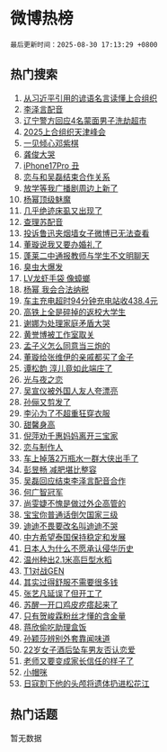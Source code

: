# 微博热榜

`最后更新时间：2025-08-30 17:13:29 +0800`

## 热门搜索

1. [从习近平引用的谚语名言读懂上合组织](https://m.weibo.cn/search?containerid=100103type%3D1%26t%3D10%26q%3D%23%E4%BB%8E%E4%B9%A0%E8%BF%91%E5%B9%B3%E5%BC%95%E7%94%A8%E7%9A%84%E8%B0%9A%E8%AF%AD%E5%90%8D%E8%A8%80%E8%AF%BB%E6%87%82%E4%B8%8A%E5%90%88%E7%BB%84%E7%BB%87%23&stream_entry_id=51&isnewpage=1&extparam=seat%3D1%26stream_entry_id%3D51%26c_type%3D51%26filter_type%3Drealtimehot%26cate%3D10103%26dgr%3D0%26q%3D%2523%25E4%25BB%258E%25E4%25B9%25A0%25E8%25BF%2591%25E5%25B9%25B3%25E5%25BC%2595%25E7%2594%25A8%25E7%259A%2584%25E8%25B0%259A%25E8%25AF%25AD%25E5%2590%258D%25E8%25A8%2580%25E8%25AF%25BB%25E6%2587%2582%25E4%25B8%258A%25E5%2590%2588%25E7%25BB%2584%25E7%25BB%2587%2523%26pos%3D0%26display_time%3D1756545208%26pre_seqid%3D175654520829607043413)
1. [李泽言配音](https://m.weibo.cn/search?containerid=100103type%3D1%26t%3D10%26q%3D%E6%9D%8E%E6%B3%BD%E8%A8%80%E9%85%8D%E9%9F%B3&stream_entry_id=31&isnewpage=1&extparam=seat%3D1%26realpos%3D1%26cate%3D5001%26flag%3D16%26lcate%3D5001%26pos%3D0%26stream_entry_id%3D31%26c_type%3D31%26dgr%3D0%26band_rank%3D1%26q%3D%25E6%259D%258E%25E6%25B3%25BD%25E8%25A8%2580%25E9%2585%258D%25E9%259F%25B3%26filter_type%3Drealtimehot%26display_time%3D1756545208%26pre_seqid%3D175654520829607043413)
1. [辽宁警方回应4名蒙面男子洗劫超市](https://m.weibo.cn/search?containerid=100103type%3D1%26t%3D10%26q%3D%23%E8%BE%BD%E5%AE%81%E8%AD%A6%E6%96%B9%E5%9B%9E%E5%BA%944%E5%90%8D%E8%92%99%E9%9D%A2%E7%94%B7%E5%AD%90%E6%B4%97%E5%8A%AB%E8%B6%85%E5%B8%82%23&stream_entry_id=31&isnewpage=1&extparam=seat%3D1%26realpos%3D2%26cate%3D5001%26flag%3D0%26lcate%3D5001%26pos%3D1%26stream_entry_id%3D31%26c_type%3D31%26dgr%3D0%26band_rank%3D2%26q%3D%2523%25E8%25BE%25BD%25E5%25AE%2581%25E8%25AD%25A6%25E6%2596%25B9%25E5%259B%259E%25E5%25BA%25944%25E5%2590%258D%25E8%2592%2599%25E9%259D%25A2%25E7%2594%25B7%25E5%25AD%2590%25E6%25B4%2597%25E5%258A%25AB%25E8%25B6%2585%25E5%25B8%2582%2523%26filter_type%3Drealtimehot%26display_time%3D1756545208%26pre_seqid%3D175654520829607043413)
1. [2025上合组织天津峰会](https://m.weibo.cn/search?containerid=100103type%3D1%26t%3D10%26q%3D%232025%E4%B8%8A%E5%90%88%E7%BB%84%E7%BB%87%E5%A4%A9%E6%B4%A5%E5%B3%B0%E4%BC%9A%23&stream_entry_id=31&isnewpage=1&extparam=seat%3D1%26realpos%3D3%26cate%3D5001%26flag%3D1%26lcate%3D5001%26pos%3D2%26stream_entry_id%3D31%26c_type%3D31%26dgr%3D0%26band_rank%3D3%26q%3D%25232025%25E4%25B8%258A%25E5%2590%2588%25E7%25BB%2584%25E7%25BB%2587%25E5%25A4%25A9%25E6%25B4%25A5%25E5%25B3%25B0%25E4%25BC%259A%2523%26filter_type%3Drealtimehot%26display_time%3D1756545208%26pre_seqid%3D175654520829607043413)
1. [一见倾心邓紫棋](https://m.weibo.cn/search?containerid=100103type%3D1%26t%3D10%26q%3D%23%E4%B8%80%E8%A7%81%E5%80%BE%E5%BF%83%E9%82%93%E7%B4%AB%E6%A3%8B%23&stream_entry_id=31&isnewpage=1&extparam=seat%3D1%26is_ad_pos%3D1%26topic_ad%3D1%26cate%3D5001%26lcate%3D5001%26pos%3D3%26stream_entry_id%3D31%26adid%3D299005%26c_type%3D31%26dgr%3D0%26band_rank%3D4%26q%3D%2523%25E4%25B8%2580%25E8%25A7%2581%25E5%2580%25BE%25E5%25BF%2583%25E9%2582%2593%25E7%25B4%25AB%25E6%25A3%258B%2523%26filter_type%3Drealtimehot%26display_time%3D1756545208%26pre_seqid%3D175654520829607043413)
1. [龚俊大哭](https://m.weibo.cn/search?containerid=100103type%3D1%26t%3D10%26q%3D%E9%BE%9A%E4%BF%8A%E5%A4%A7%E5%93%AD&stream_entry_id=31&isnewpage=1&extparam=seat%3D1%26realpos%3D4%26cate%3D5001%26flag%3D1%26lcate%3D5001%26pos%3D4%26stream_entry_id%3D31%26c_type%3D31%26dgr%3D0%26band_rank%3D4%26q%3D%25E9%25BE%259A%25E4%25BF%258A%25E5%25A4%25A7%25E5%2593%25AD%26filter_type%3Drealtimehot%26display_time%3D1756545208%26pre_seqid%3D175654520829607043413)
1. [iPhone17Pro 丑](https://m.weibo.cn/search?containerid=100103type%3D1%26t%3D10%26q%3DiPhone17Pro+%E4%B8%91&stream_entry_id=31&isnewpage=1&extparam=seat%3D1%26realpos%3D5%26cate%3D5001%26flag%3D2%26lcate%3D5001%26pos%3D5%26stream_entry_id%3D31%26c_type%3D31%26dgr%3D0%26band_rank%3D5%26q%3DiPhone17Pro%2520%25E4%25B8%2591%26filter_type%3Drealtimehot%26display_time%3D1756545208%26pre_seqid%3D175654520829607043413)
1. [恋与和吴磊结束合作关系](https://m.weibo.cn/search?containerid=100103type%3D1%26t%3D10%26q%3D%23%E6%81%8B%E4%B8%8E%E5%92%8C%E5%90%B4%E7%A3%8A%E7%BB%93%E6%9D%9F%E5%90%88%E4%BD%9C%E5%85%B3%E7%B3%BB%23&stream_entry_id=31&isnewpage=1&extparam=seat%3D1%26realpos%3D6%26cate%3D5001%26flag%3D1%26lcate%3D5001%26pos%3D6%26stream_entry_id%3D31%26c_type%3D31%26dgr%3D0%26band_rank%3D6%26q%3D%2523%25E6%2581%258B%25E4%25B8%258E%25E5%2592%258C%25E5%2590%25B4%25E7%25A3%258A%25E7%25BB%2593%25E6%259D%259F%25E5%2590%2588%25E4%25BD%259C%25E5%2585%25B3%25E7%25B3%25BB%2523%26filter_type%3Drealtimehot%26display_time%3D1756545208%26pre_seqid%3D175654520829607043413)
1. [放学等我广播剧周边上新了](https://m.weibo.cn/search?containerid=100103type%3D1%26t%3D10%26q%3D%23%E6%94%BE%E5%AD%A6%E7%AD%89%E6%88%91%E5%B9%BF%E6%92%AD%E5%89%A7%E5%91%A8%E8%BE%B9%E4%B8%8A%E6%96%B0%E4%BA%86%23&stream_entry_id=31&isnewpage=1&extparam=seat%3D1%26c_type%3D31%26cate%3D5001%26lcate%3D5001%26pos%3D7%26stream_entry_id%3D31%26adid%3D299264%26is_ad_pos%3D1%26dgr%3D0%26band_rank%3D7%26q%3D%2523%25E6%2594%25BE%25E5%25AD%25A6%25E7%25AD%2589%25E6%2588%2591%25E5%25B9%25BF%25E6%2592%25AD%25E5%2589%25A7%25E5%2591%25A8%25E8%25BE%25B9%25E4%25B8%258A%25E6%2596%25B0%25E4%25BA%2586%2523%26filter_type%3Drealtimehot%26display_time%3D1756545208%26pre_seqid%3D175654520829607043413)
1. [杨幂顶级魅魔](https://m.weibo.cn/search?containerid=100103type%3D1%26t%3D10%26q%3D%E6%9D%A8%E5%B9%82%E9%A1%B6%E7%BA%A7%E9%AD%85%E9%AD%94&stream_entry_id=31&isnewpage=1&extparam=seat%3D1%26realpos%3D7%26cate%3D5001%26flag%3D1%26lcate%3D5001%26pos%3D8%26stream_entry_id%3D31%26c_type%3D31%26dgr%3D0%26band_rank%3D7%26q%3D%25E6%259D%25A8%25E5%25B9%2582%25E9%25A1%25B6%25E7%25BA%25A7%25E9%25AD%2585%25E9%25AD%2594%26filter_type%3Drealtimehot%26display_time%3D1756545208%26pre_seqid%3D175654520829607043413)
1. [几乎绝迹床虱又出现了](https://m.weibo.cn/search?containerid=100103type%3D1%26t%3D10%26q%3D%23%E5%87%A0%E4%B9%8E%E7%BB%9D%E8%BF%B9%E5%BA%8A%E8%99%B1%E5%8F%88%E5%87%BA%E7%8E%B0%E4%BA%86%23&stream_entry_id=31&isnewpage=1&extparam=seat%3D1%26realpos%3D8%26cate%3D5001%26flag%3D0%26lcate%3D5001%26pos%3D9%26stream_entry_id%3D31%26c_type%3D31%26dgr%3D0%26band_rank%3D8%26q%3D%2523%25E5%2587%25A0%25E4%25B9%258E%25E7%25BB%259D%25E8%25BF%25B9%25E5%25BA%258A%25E8%2599%25B1%25E5%258F%2588%25E5%2587%25BA%25E7%258E%25B0%25E4%25BA%2586%2523%26filter_type%3Drealtimehot%26display_time%3D1756545208%26pre_seqid%3D175654520829607043413)
1. [查理苏配音](https://m.weibo.cn/search?containerid=100103type%3D1%26t%3D10%26q%3D%E6%9F%A5%E7%90%86%E8%8B%8F%E9%85%8D%E9%9F%B3&stream_entry_id=31&isnewpage=1&extparam=seat%3D1%26realpos%3D9%26cate%3D5001%26flag%3D1%26lcate%3D5001%26pos%3D10%26stream_entry_id%3D31%26c_type%3D31%26dgr%3D0%26band_rank%3D9%26q%3D%25E6%259F%25A5%25E7%2590%2586%25E8%258B%258F%25E9%2585%258D%25E9%259F%25B3%26filter_type%3Drealtimehot%26display_time%3D1756545208%26pre_seqid%3D175654520829607043413)
1. [投诉鲁迅夹烟墙女子微博已无法查看](https://m.weibo.cn/search?containerid=100103type%3D1%26t%3D10%26q%3D%23%E6%8A%95%E8%AF%89%E9%B2%81%E8%BF%85%E5%A4%B9%E7%83%9F%E5%A2%99%E5%A5%B3%E5%AD%90%E5%BE%AE%E5%8D%9A%E5%B7%B2%E6%97%A0%E6%B3%95%E6%9F%A5%E7%9C%8B%23&stream_entry_id=31&isnewpage=1&extparam=seat%3D1%26realpos%3D10%26cate%3D5001%26flag%3D1%26lcate%3D5001%26pos%3D11%26stream_entry_id%3D31%26c_type%3D31%26dgr%3D0%26band_rank%3D10%26q%3D%2523%25E6%258A%2595%25E8%25AF%2589%25E9%25B2%2581%25E8%25BF%2585%25E5%25A4%25B9%25E7%2583%259F%25E5%25A2%2599%25E5%25A5%25B3%25E5%25AD%2590%25E5%25BE%25AE%25E5%258D%259A%25E5%25B7%25B2%25E6%2597%25A0%25E6%25B3%2595%25E6%259F%25A5%25E7%259C%258B%2523%26filter_type%3Drealtimehot%26display_time%3D1756545208%26pre_seqid%3D175654520829607043413)
1. [董璇说我又要办婚礼了](https://m.weibo.cn/search?containerid=100103type%3D1%26t%3D10%26q%3D%23%E8%91%A3%E7%92%87%E8%AF%B4%E6%88%91%E5%8F%88%E8%A6%81%E5%8A%9E%E5%A9%9A%E7%A4%BC%E4%BA%86%23&stream_entry_id=31&isnewpage=1&extparam=seat%3D1%26realpos%3D11%26cate%3D5001%26flag%3D1%26lcate%3D5001%26pos%3D12%26stream_entry_id%3D31%26c_type%3D31%26dgr%3D0%26band_rank%3D11%26q%3D%2523%25E8%2591%25A3%25E7%2592%2587%25E8%25AF%25B4%25E6%2588%2591%25E5%258F%2588%25E8%25A6%2581%25E5%258A%259E%25E5%25A9%259A%25E7%25A4%25BC%25E4%25BA%2586%2523%26filter_type%3Drealtimehot%26display_time%3D1756545208%26pre_seqid%3D175654520829607043413)
1. [蓬莱二中通报教师与学生不文明聊天](https://m.weibo.cn/search?containerid=100103type%3D1%26t%3D10%26q%3D%23%E8%93%AC%E8%8E%B1%E4%BA%8C%E4%B8%AD%E9%80%9A%E6%8A%A5%E6%95%99%E5%B8%88%E4%B8%8E%E5%AD%A6%E7%94%9F%E4%B8%8D%E6%96%87%E6%98%8E%E8%81%8A%E5%A4%A9%23&stream_entry_id=31&isnewpage=1&extparam=seat%3D1%26realpos%3D12%26cate%3D5001%26flag%3D0%26lcate%3D5001%26pos%3D13%26stream_entry_id%3D31%26c_type%3D31%26dgr%3D0%26band_rank%3D12%26q%3D%2523%25E8%2593%25AC%25E8%258E%25B1%25E4%25BA%258C%25E4%25B8%25AD%25E9%2580%259A%25E6%258A%25A5%25E6%2595%2599%25E5%25B8%2588%25E4%25B8%258E%25E5%25AD%25A6%25E7%2594%259F%25E4%25B8%258D%25E6%2596%2587%25E6%2598%258E%25E8%2581%258A%25E5%25A4%25A9%2523%26filter_type%3Drealtimehot%26display_time%3D1756545208%26pre_seqid%3D175654520829607043413)
1. [臭虫大爆发](https://m.weibo.cn/search?containerid=100103type%3D1%26t%3D10%26q%3D%23%E8%87%AD%E8%99%AB%E5%A4%A7%E7%88%86%E5%8F%91%23&stream_entry_id=31&isnewpage=1&extparam=seat%3D1%26realpos%3D13%26cate%3D5001%26flag%3D0%26lcate%3D5001%26pos%3D14%26stream_entry_id%3D31%26c_type%3D31%26dgr%3D0%26band_rank%3D13%26q%3D%2523%25E8%2587%25AD%25E8%2599%25AB%25E5%25A4%25A7%25E7%2588%2586%25E5%258F%2591%2523%26filter_type%3Drealtimehot%26display_time%3D1756545208%26pre_seqid%3D175654520829607043413)
1. [LV龙虾手袋 像蟑螂](https://m.weibo.cn/search?containerid=100103type%3D1%26t%3D10%26q%3DLV%E9%BE%99%E8%99%BE%E6%89%8B%E8%A2%8B+%E5%83%8F%E8%9F%91%E8%9E%82&stream_entry_id=31&isnewpage=1&extparam=seat%3D1%26realpos%3D14%26cate%3D5001%26flag%3D0%26lcate%3D5001%26pos%3D15%26stream_entry_id%3D31%26c_type%3D31%26dgr%3D0%26band_rank%3D14%26q%3DLV%25E9%25BE%2599%25E8%2599%25BE%25E6%2589%258B%25E8%25A2%258B%2520%25E5%2583%258F%25E8%259F%2591%25E8%259E%2582%26filter_type%3Drealtimehot%26display_time%3D1756545208%26pre_seqid%3D175654520829607043413)
1. [杨幂 我会合法纳税](https://m.weibo.cn/search?containerid=100103type%3D1%26t%3D10%26q%3D%E6%9D%A8%E5%B9%82+%E6%88%91%E4%BC%9A%E5%90%88%E6%B3%95%E7%BA%B3%E7%A8%8E&stream_entry_id=31&isnewpage=1&extparam=seat%3D1%26realpos%3D15%26cate%3D5001%26flag%3D2%26lcate%3D5001%26pos%3D16%26stream_entry_id%3D31%26c_type%3D31%26dgr%3D0%26band_rank%3D15%26q%3D%25E6%259D%25A8%25E5%25B9%2582%2520%25E6%2588%2591%25E4%25BC%259A%25E5%2590%2588%25E6%25B3%2595%25E7%25BA%25B3%25E7%25A8%258E%26filter_type%3Drealtimehot%26display_time%3D1756545208%26pre_seqid%3D175654520829607043413)
1. [车主充电超时94分钟充电站收438.4元](https://m.weibo.cn/search?containerid=100103type%3D1%26t%3D10%26q%3D%23%E8%BD%A6%E4%B8%BB%E5%85%85%E7%94%B5%E8%B6%85%E6%97%B694%E5%88%86%E9%92%9F%E5%85%85%E7%94%B5%E7%AB%99%E6%94%B6438.4%E5%85%83%23&stream_entry_id=31&isnewpage=1&extparam=seat%3D1%26realpos%3D16%26cate%3D5001%26flag%3D0%26lcate%3D5001%26pos%3D17%26stream_entry_id%3D31%26c_type%3D31%26dgr%3D0%26band_rank%3D16%26q%3D%2523%25E8%25BD%25A6%25E4%25B8%25BB%25E5%2585%2585%25E7%2594%25B5%25E8%25B6%2585%25E6%2597%25B694%25E5%2588%2586%25E9%2592%259F%25E5%2585%2585%25E7%2594%25B5%25E7%25AB%2599%25E6%2594%25B6438.4%25E5%2585%2583%2523%26filter_type%3Drealtimehot%26display_time%3D1756545208%26pre_seqid%3D175654520829607043413)
1. [高铁上全是碎掉的返校大学生](https://m.weibo.cn/search?containerid=100103type%3D1%26t%3D10%26q%3D%E9%AB%98%E9%93%81%E4%B8%8A%E5%85%A8%E6%98%AF%E7%A2%8E%E6%8E%89%E7%9A%84%E8%BF%94%E6%A0%A1%E5%A4%A7%E5%AD%A6%E7%94%9F&stream_entry_id=31&isnewpage=1&extparam=seat%3D1%26realpos%3D17%26cate%3D5001%26flag%3D1%26lcate%3D5001%26pos%3D18%26stream_entry_id%3D31%26c_type%3D31%26dgr%3D0%26band_rank%3D17%26q%3D%25E9%25AB%2598%25E9%2593%2581%25E4%25B8%258A%25E5%2585%25A8%25E6%2598%25AF%25E7%25A2%258E%25E6%258E%2589%25E7%259A%2584%25E8%25BF%2594%25E6%25A0%25A1%25E5%25A4%25A7%25E5%25AD%25A6%25E7%2594%259F%26filter_type%3Drealtimehot%26display_time%3D1756545208%26pre_seqid%3D175654520829607043413)
1. [谢娜为处理家庭矛盾大哭](https://m.weibo.cn/search?containerid=100103type%3D1%26t%3D10%26q%3D%E8%B0%A2%E5%A8%9C%E4%B8%BA%E5%A4%84%E7%90%86%E5%AE%B6%E5%BA%AD%E7%9F%9B%E7%9B%BE%E5%A4%A7%E5%93%AD&stream_entry_id=31&isnewpage=1&extparam=seat%3D1%26realpos%3D18%26cate%3D5001%26flag%3D0%26lcate%3D5001%26pos%3D19%26stream_entry_id%3D31%26c_type%3D31%26dgr%3D0%26band_rank%3D18%26q%3D%25E8%25B0%25A2%25E5%25A8%259C%25E4%25B8%25BA%25E5%25A4%2584%25E7%2590%2586%25E5%25AE%25B6%25E5%25BA%25AD%25E7%259F%259B%25E7%259B%25BE%25E5%25A4%25A7%25E5%2593%25AD%26filter_type%3Drealtimehot%26display_time%3D1756545208%26pre_seqid%3D175654520829607043413)
1. [黄誉博被工作室取关](https://m.weibo.cn/search?containerid=100103type%3D1%26t%3D10%26q%3D%E9%BB%84%E8%AA%89%E5%8D%9A%E8%A2%AB%E5%B7%A5%E4%BD%9C%E5%AE%A4%E5%8F%96%E5%85%B3&stream_entry_id=31&isnewpage=1&extparam=seat%3D1%26realpos%3D19%26cate%3D5001%26flag%3D1%26lcate%3D5001%26pos%3D20%26stream_entry_id%3D31%26c_type%3D31%26dgr%3D0%26band_rank%3D19%26q%3D%25E9%25BB%2584%25E8%25AA%2589%25E5%258D%259A%25E8%25A2%25AB%25E5%25B7%25A5%25E4%25BD%259C%25E5%25AE%25A4%25E5%258F%2596%25E5%2585%25B3%26filter_type%3Drealtimehot%26display_time%3D1756545208%26pre_seqid%3D175654520829607043413)
1. [孟子义怎么同意当三炮的](https://m.weibo.cn/search?containerid=100103type%3D1%26t%3D10%26q%3D%E5%AD%9F%E5%AD%90%E4%B9%89%E6%80%8E%E4%B9%88%E5%90%8C%E6%84%8F%E5%BD%93%E4%B8%89%E7%82%AE%E7%9A%84&stream_entry_id=31&isnewpage=1&extparam=seat%3D1%26realpos%3D20%26cate%3D5001%26flag%3D1%26lcate%3D5001%26pos%3D21%26stream_entry_id%3D31%26c_type%3D31%26dgr%3D0%26band_rank%3D20%26q%3D%25E5%25AD%259F%25E5%25AD%2590%25E4%25B9%2589%25E6%2580%258E%25E4%25B9%2588%25E5%2590%258C%25E6%2584%258F%25E5%25BD%2593%25E4%25B8%2589%25E7%2582%25AE%25E7%259A%2584%26filter_type%3Drealtimehot%26display_time%3D1756545208%26pre_seqid%3D175654520829607043413)
1. [董璇给张维伊的亲戚都买了金子](https://m.weibo.cn/search?containerid=100103type%3D1%26t%3D10%26q%3D%E8%91%A3%E7%92%87%E7%BB%99%E5%BC%A0%E7%BB%B4%E4%BC%8A%E7%9A%84%E4%BA%B2%E6%88%9A%E9%83%BD%E4%B9%B0%E4%BA%86%E9%87%91%E5%AD%90&stream_entry_id=31&isnewpage=1&extparam=seat%3D1%26realpos%3D21%26cate%3D5001%26flag%3D0%26lcate%3D5001%26pos%3D22%26stream_entry_id%3D31%26c_type%3D31%26dgr%3D0%26band_rank%3D21%26q%3D%25E8%2591%25A3%25E7%2592%2587%25E7%25BB%2599%25E5%25BC%25A0%25E7%25BB%25B4%25E4%25BC%258A%25E7%259A%2584%25E4%25BA%25B2%25E6%2588%259A%25E9%2583%25BD%25E4%25B9%25B0%25E4%25BA%2586%25E9%2587%2591%25E5%25AD%2590%26filter_type%3Drealtimehot%26display_time%3D1756545208%26pre_seqid%3D175654520829607043413)
1. [谭松韵 淳儿竟如此端庄了](https://m.weibo.cn/search?containerid=100103type%3D1%26t%3D10%26q%3D%E8%B0%AD%E6%9D%BE%E9%9F%B5+%E6%B7%B3%E5%84%BF%E7%AB%9F%E5%A6%82%E6%AD%A4%E7%AB%AF%E5%BA%84%E4%BA%86&stream_entry_id=31&isnewpage=1&extparam=seat%3D1%26realpos%3D22%26cate%3D5001%26flag%3D1%26lcate%3D5001%26pos%3D23%26stream_entry_id%3D31%26c_type%3D31%26dgr%3D0%26band_rank%3D22%26q%3D%25E8%25B0%25AD%25E6%259D%25BE%25E9%259F%25B5%2520%25E6%25B7%25B3%25E5%2584%25BF%25E7%25AB%259F%25E5%25A6%2582%25E6%25AD%25A4%25E7%25AB%25AF%25E5%25BA%2584%25E4%25BA%2586%26filter_type%3Drealtimehot%26display_time%3D1756545208%26pre_seqid%3D175654520829607043413)
1. [光与夜之恋](https://m.weibo.cn/search?containerid=100103type%3D1%26t%3D10%26q%3D%E5%85%89%E4%B8%8E%E5%A4%9C%E4%B9%8B%E6%81%8B&stream_entry_id=31&isnewpage=1&extparam=seat%3D1%26realpos%3D23%26cate%3D5001%26flag%3D1%26lcate%3D5001%26pos%3D24%26stream_entry_id%3D31%26c_type%3D31%26dgr%3D0%26band_rank%3D23%26q%3D%25E5%2585%2589%25E4%25B8%258E%25E5%25A4%259C%25E4%25B9%258B%25E6%2581%258B%26filter_type%3Drealtimehot%26display_time%3D1756545208%26pre_seqid%3D175654520829607043413)
1. [吴宣仪被外国人友人夸漂亮](https://m.weibo.cn/search?containerid=100103type%3D1%26t%3D10%26q%3D%E5%90%B4%E5%AE%A3%E4%BB%AA%E8%A2%AB%E5%A4%96%E5%9B%BD%E4%BA%BA%E5%8F%8B%E4%BA%BA%E5%A4%B8%E6%BC%82%E4%BA%AE&stream_entry_id=31&isnewpage=1&extparam=seat%3D1%26realpos%3D24%26cate%3D5001%26flag%3D1%26lcate%3D5001%26pos%3D25%26stream_entry_id%3D31%26c_type%3D31%26dgr%3D0%26band_rank%3D24%26q%3D%25E5%2590%25B4%25E5%25AE%25A3%25E4%25BB%25AA%25E8%25A2%25AB%25E5%25A4%2596%25E5%259B%25BD%25E4%25BA%25BA%25E5%258F%258B%25E4%25BA%25BA%25E5%25A4%25B8%25E6%25BC%2582%25E4%25BA%25AE%26filter_type%3Drealtimehot%26display_time%3D1756545208%26pre_seqid%3D175654520829607043413)
1. [孙俪又剪发了](https://m.weibo.cn/search?containerid=100103type%3D1%26t%3D10%26q%3D%23%E5%AD%99%E4%BF%AA%E5%8F%88%E5%89%AA%E5%8F%91%E4%BA%86%23&stream_entry_id=31&isnewpage=1&extparam=seat%3D1%26realpos%3D25%26cate%3D5001%26flag%3D1%26lcate%3D5001%26pos%3D26%26stream_entry_id%3D31%26c_type%3D31%26dgr%3D0%26band_rank%3D25%26q%3D%2523%25E5%25AD%2599%25E4%25BF%25AA%25E5%258F%2588%25E5%2589%25AA%25E5%258F%2591%25E4%25BA%2586%2523%26filter_type%3Drealtimehot%26display_time%3D1756545208%26pre_seqid%3D175654520829607043413)
1. [李沁为了不超重狂穿衣服](https://m.weibo.cn/search?containerid=100103type%3D1%26t%3D10%26q%3D%23%E6%9D%8E%E6%B2%81%E4%B8%BA%E4%BA%86%E4%B8%8D%E8%B6%85%E9%87%8D%E7%8B%82%E7%A9%BF%E8%A1%A3%E6%9C%8D%23&stream_entry_id=31&isnewpage=1&extparam=seat%3D1%26realpos%3D26%26cate%3D5001%26flag%3D1%26lcate%3D5001%26pos%3D27%26stream_entry_id%3D31%26c_type%3D31%26dgr%3D0%26band_rank%3D26%26q%3D%2523%25E6%259D%258E%25E6%25B2%2581%25E4%25B8%25BA%25E4%25BA%2586%25E4%25B8%258D%25E8%25B6%2585%25E9%2587%258D%25E7%258B%2582%25E7%25A9%25BF%25E8%25A1%25A3%25E6%259C%258D%2523%26filter_type%3Drealtimehot%26display_time%3D1756545208%26pre_seqid%3D175654520829607043413)
1. [甜馨身高](https://m.weibo.cn/search?containerid=100103type%3D1%26t%3D10%26q%3D%23%E7%94%9C%E9%A6%A8%E8%BA%AB%E9%AB%98%23&stream_entry_id=31&isnewpage=1&extparam=seat%3D1%26realpos%3D27%26cate%3D5001%26flag%3D0%26lcate%3D5001%26pos%3D28%26stream_entry_id%3D31%26c_type%3D31%26dgr%3D0%26band_rank%3D27%26q%3D%2523%25E7%2594%259C%25E9%25A6%25A8%25E8%25BA%25AB%25E9%25AB%2598%2523%26filter_type%3Drealtimehot%26display_time%3D1756545208%26pre_seqid%3D175654520829607043413)
1. [倪萍劝千惠妈妈离开三宝家](https://m.weibo.cn/search?containerid=100103type%3D1%26t%3D10%26q%3D%23%E5%80%AA%E8%90%8D%E5%8A%9D%E5%8D%83%E6%83%A0%E5%A6%88%E5%A6%88%E7%A6%BB%E5%BC%80%E4%B8%89%E5%AE%9D%E5%AE%B6%23&stream_entry_id=31&isnewpage=1&extparam=seat%3D1%26realpos%3D28%26cate%3D5001%26flag%3D0%26lcate%3D5001%26pos%3D29%26stream_entry_id%3D31%26c_type%3D31%26dgr%3D0%26band_rank%3D28%26q%3D%2523%25E5%2580%25AA%25E8%2590%258D%25E5%258A%259D%25E5%258D%2583%25E6%2583%25A0%25E5%25A6%2588%25E5%25A6%2588%25E7%25A6%25BB%25E5%25BC%2580%25E4%25B8%2589%25E5%25AE%259D%25E5%25AE%25B6%2523%26filter_type%3Drealtimehot%26display_time%3D1756545208%26pre_seqid%3D175654520829607043413)
1. [恋与制作人](https://m.weibo.cn/search?containerid=100103type%3D1%26t%3D10%26q%3D%E6%81%8B%E4%B8%8E%E5%88%B6%E4%BD%9C%E4%BA%BA&stream_entry_id=31&isnewpage=1&extparam=seat%3D1%26realpos%3D29%26cate%3D5001%26flag%3D0%26lcate%3D5001%26pos%3D30%26stream_entry_id%3D31%26c_type%3D31%26dgr%3D0%26band_rank%3D29%26q%3D%25E6%2581%258B%25E4%25B8%258E%25E5%2588%25B6%25E4%25BD%259C%25E4%25BA%25BA%26filter_type%3Drealtimehot%26display_time%3D1756545208%26pre_seqid%3D175654520829607043413)
1. [车上掉落2万瓶水一群大侠出手了](https://m.weibo.cn/search?containerid=100103type%3D1%26t%3D10%26q%3D%23%E8%BD%A6%E4%B8%8A%E6%8E%89%E8%90%BD2%E4%B8%87%E7%93%B6%E6%B0%B4%E4%B8%80%E7%BE%A4%E5%A4%A7%E4%BE%A0%E5%87%BA%E6%89%8B%E4%BA%86%23&stream_entry_id=31&isnewpage=1&extparam=seat%3D1%26realpos%3D30%26cate%3D5001%26flag%3D32768%26lcate%3D5001%26pos%3D31%26stream_entry_id%3D31%26c_type%3D31%26dgr%3D0%26band_rank%3D30%26q%3D%2523%25E8%25BD%25A6%25E4%25B8%258A%25E6%258E%2589%25E8%2590%25BD2%25E4%25B8%2587%25E7%2593%25B6%25E6%25B0%25B4%25E4%25B8%2580%25E7%25BE%25A4%25E5%25A4%25A7%25E4%25BE%25A0%25E5%2587%25BA%25E6%2589%258B%25E4%25BA%2586%2523%26filter_type%3Drealtimehot%26display_time%3D1756545208%26pre_seqid%3D175654520829607043413)
1. [彭昱畅 减肥堪比整容](https://m.weibo.cn/search?containerid=100103type%3D1%26t%3D10%26q%3D%E5%BD%AD%E6%98%B1%E7%95%85+%E5%87%8F%E8%82%A5%E5%A0%AA%E6%AF%94%E6%95%B4%E5%AE%B9&stream_entry_id=31&isnewpage=1&extparam=seat%3D1%26realpos%3D31%26cate%3D5001%26flag%3D0%26lcate%3D5001%26pos%3D32%26stream_entry_id%3D31%26c_type%3D31%26dgr%3D0%26band_rank%3D31%26q%3D%25E5%25BD%25AD%25E6%2598%25B1%25E7%2595%2585%2520%25E5%2587%258F%25E8%2582%25A5%25E5%25A0%25AA%25E6%25AF%2594%25E6%2595%25B4%25E5%25AE%25B9%26filter_type%3Drealtimehot%26display_time%3D1756545208%26pre_seqid%3D175654520829607043413)
1. [吴磊回应结束李泽言配音合作](https://m.weibo.cn/search?containerid=100103type%3D1%26t%3D10%26q%3D%E5%90%B4%E7%A3%8A%E5%9B%9E%E5%BA%94%E7%BB%93%E6%9D%9F%E6%9D%8E%E6%B3%BD%E8%A8%80%E9%85%8D%E9%9F%B3%E5%90%88%E4%BD%9C&stream_entry_id=31&isnewpage=1&extparam=seat%3D1%26realpos%3D32%26cate%3D5001%26flag%3D1%26lcate%3D5001%26pos%3D33%26stream_entry_id%3D31%26c_type%3D31%26dgr%3D0%26band_rank%3D32%26q%3D%25E5%2590%25B4%25E7%25A3%258A%25E5%259B%259E%25E5%25BA%2594%25E7%25BB%2593%25E6%259D%259F%25E6%259D%258E%25E6%25B3%25BD%25E8%25A8%2580%25E9%2585%258D%25E9%259F%25B3%25E5%2590%2588%25E4%25BD%259C%26filter_type%3Drealtimehot%26display_time%3D1756545208%26pre_seqid%3D175654520829607043413)
1. [何广智冠军](https://m.weibo.cn/search?containerid=100103type%3D1%26t%3D10%26q%3D%E4%BD%95%E5%B9%BF%E6%99%BA%E5%86%A0%E5%86%9B&stream_entry_id=31&isnewpage=1&extparam=seat%3D1%26realpos%3D33%26cate%3D5001%26flag%3D0%26lcate%3D5001%26pos%3D34%26stream_entry_id%3D31%26c_type%3D31%26dgr%3D0%26band_rank%3D33%26q%3D%25E4%25BD%2595%25E5%25B9%25BF%25E6%2599%25BA%25E5%2586%25A0%25E5%2586%259B%26filter_type%3Drealtimehot%26display_time%3D1756545208%26pre_seqid%3D175654520829607043413)
1. [尚雯婕不愧是做过外企高管的](https://m.weibo.cn/search?containerid=100103type%3D1%26t%3D10%26q%3D%E5%B0%9A%E9%9B%AF%E5%A9%95%E4%B8%8D%E6%84%A7%E6%98%AF%E5%81%9A%E8%BF%87%E5%A4%96%E4%BC%81%E9%AB%98%E7%AE%A1%E7%9A%84&stream_entry_id=31&isnewpage=1&extparam=seat%3D1%26realpos%3D34%26cate%3D5001%26flag%3D1%26lcate%3D5001%26pos%3D35%26stream_entry_id%3D31%26c_type%3D31%26dgr%3D0%26band_rank%3D34%26q%3D%25E5%25B0%259A%25E9%259B%25AF%25E5%25A9%2595%25E4%25B8%258D%25E6%2584%25A7%25E6%2598%25AF%25E5%2581%259A%25E8%25BF%2587%25E5%25A4%2596%25E4%25BC%2581%25E9%25AB%2598%25E7%25AE%25A1%25E7%259A%2584%26filter_type%3Drealtimehot%26display_time%3D1756545208%26pre_seqid%3D175654520829607043413)
1. [宝宝你普通话倒欠国家三级](https://m.weibo.cn/search?containerid=100103type%3D1%26t%3D10%26q%3D%E5%AE%9D%E5%AE%9D%E4%BD%A0%E6%99%AE%E9%80%9A%E8%AF%9D%E5%80%92%E6%AC%A0%E5%9B%BD%E5%AE%B6%E4%B8%89%E7%BA%A7&stream_entry_id=31&isnewpage=1&extparam=seat%3D1%26realpos%3D35%26cate%3D5001%26flag%3D0%26lcate%3D5001%26pos%3D36%26stream_entry_id%3D31%26c_type%3D31%26dgr%3D0%26band_rank%3D35%26q%3D%25E5%25AE%259D%25E5%25AE%259D%25E4%25BD%25A0%25E6%2599%25AE%25E9%2580%259A%25E8%25AF%259D%25E5%2580%2592%25E6%25AC%25A0%25E5%259B%25BD%25E5%25AE%25B6%25E4%25B8%2589%25E7%25BA%25A7%26filter_type%3Drealtimehot%26display_time%3D1756545208%26pre_seqid%3D175654520829607043413)
1. [迪迪不畏要改名叫迪迪不哭](https://m.weibo.cn/search?containerid=100103type%3D1%26t%3D10%26q%3D%E8%BF%AA%E8%BF%AA%E4%B8%8D%E7%95%8F%E8%A6%81%E6%94%B9%E5%90%8D%E5%8F%AB%E8%BF%AA%E8%BF%AA%E4%B8%8D%E5%93%AD&stream_entry_id=31&isnewpage=1&extparam=seat%3D1%26realpos%3D36%26cate%3D5001%26flag%3D1%26lcate%3D5001%26pos%3D37%26stream_entry_id%3D31%26c_type%3D31%26dgr%3D0%26band_rank%3D36%26q%3D%25E8%25BF%25AA%25E8%25BF%25AA%25E4%25B8%258D%25E7%2595%258F%25E8%25A6%2581%25E6%2594%25B9%25E5%2590%258D%25E5%258F%25AB%25E8%25BF%25AA%25E8%25BF%25AA%25E4%25B8%258D%25E5%2593%25AD%26filter_type%3Drealtimehot%26display_time%3D1756545208%26pre_seqid%3D175654520829607043413)
1. [中方希望泰国保持稳定和发展](https://m.weibo.cn/search?containerid=100103type%3D1%26t%3D10%26q%3D%23%E4%B8%AD%E6%96%B9%E5%B8%8C%E6%9C%9B%E6%B3%B0%E5%9B%BD%E4%BF%9D%E6%8C%81%E7%A8%B3%E5%AE%9A%E5%92%8C%E5%8F%91%E5%B1%95%23&stream_entry_id=31&isnewpage=1&extparam=seat%3D1%26realpos%3D37%26cate%3D5001%26flag%3D1%26lcate%3D5001%26pos%3D38%26stream_entry_id%3D31%26c_type%3D31%26dgr%3D0%26band_rank%3D37%26q%3D%2523%25E4%25B8%25AD%25E6%2596%25B9%25E5%25B8%258C%25E6%259C%259B%25E6%25B3%25B0%25E5%259B%25BD%25E4%25BF%259D%25E6%258C%2581%25E7%25A8%25B3%25E5%25AE%259A%25E5%2592%258C%25E5%258F%2591%25E5%25B1%2595%2523%26filter_type%3Drealtimehot%26display_time%3D1756545208%26pre_seqid%3D175654520829607043413)
1. [日本人为什么不愿承认侵华历史](https://m.weibo.cn/search?containerid=100103type%3D1%26t%3D10%26q%3D%23%E6%97%A5%E6%9C%AC%E4%BA%BA%E4%B8%BA%E4%BB%80%E4%B9%88%E4%B8%8D%E6%84%BF%E6%89%BF%E8%AE%A4%E4%BE%B5%E5%8D%8E%E5%8E%86%E5%8F%B2%23&stream_entry_id=31&isnewpage=1&extparam=seat%3D1%26realpos%3D38%26cate%3D5001%26flag%3D1%26lcate%3D5001%26pos%3D39%26stream_entry_id%3D31%26c_type%3D31%26dgr%3D0%26band_rank%3D38%26q%3D%2523%25E6%2597%25A5%25E6%259C%25AC%25E4%25BA%25BA%25E4%25B8%25BA%25E4%25BB%2580%25E4%25B9%2588%25E4%25B8%258D%25E6%2584%25BF%25E6%2589%25BF%25E8%25AE%25A4%25E4%25BE%25B5%25E5%258D%258E%25E5%258E%2586%25E5%258F%25B2%2523%26filter_type%3Drealtimehot%26display_time%3D1756545208%26pre_seqid%3D175654520829607043413)
1. [温州种出2.1米高巨型水稻](https://m.weibo.cn/search?containerid=100103type%3D1%26t%3D10%26q%3D%23%E6%B8%A9%E5%B7%9E%E7%A7%8D%E5%87%BA2.1%E7%B1%B3%E9%AB%98%E5%B7%A8%E5%9E%8B%E6%B0%B4%E7%A8%BB%23&stream_entry_id=31&isnewpage=1&extparam=seat%3D1%26realpos%3D39%26cate%3D5001%26flag%3D1%26lcate%3D5001%26pos%3D40%26stream_entry_id%3D31%26c_type%3D31%26dgr%3D0%26band_rank%3D39%26q%3D%2523%25E6%25B8%25A9%25E5%25B7%259E%25E7%25A7%258D%25E5%2587%25BA2.1%25E7%25B1%25B3%25E9%25AB%2598%25E5%25B7%25A8%25E5%259E%258B%25E6%25B0%25B4%25E7%25A8%25BB%2523%26filter_type%3Drealtimehot%26display_time%3D1756545208%26pre_seqid%3D175654520829607043413)
1. [T1对战GEN](https://m.weibo.cn/search?containerid=100103type%3D1%26t%3D10%26q%3D%23T1%E5%AF%B9%E6%88%98GEN%23&stream_entry_id=31&isnewpage=1&extparam=seat%3D1%26realpos%3D40%26cate%3D5001%26flag%3D0%26lcate%3D5001%26pos%3D41%26stream_entry_id%3D31%26c_type%3D31%26dgr%3D0%26band_rank%3D40%26q%3D%2523T1%25E5%25AF%25B9%25E6%2588%2598GEN%2523%26filter_type%3Drealtimehot%26display_time%3D1756545208%26pre_seqid%3D175654520829607043413)
1. [其实过得舒服不需要很多钱](https://m.weibo.cn/search?containerid=100103type%3D1%26t%3D10%26q%3D%E5%85%B6%E5%AE%9E%E8%BF%87%E5%BE%97%E8%88%92%E6%9C%8D%E4%B8%8D%E9%9C%80%E8%A6%81%E5%BE%88%E5%A4%9A%E9%92%B1&stream_entry_id=31&isnewpage=1&extparam=seat%3D1%26realpos%3D41%26cate%3D5001%26flag%3D0%26lcate%3D5001%26pos%3D42%26stream_entry_id%3D31%26c_type%3D31%26dgr%3D0%26band_rank%3D41%26q%3D%25E5%2585%25B6%25E5%25AE%259E%25E8%25BF%2587%25E5%25BE%2597%25E8%2588%2592%25E6%259C%258D%25E4%25B8%258D%25E9%259C%2580%25E8%25A6%2581%25E5%25BE%2588%25E5%25A4%259A%25E9%2592%25B1%26filter_type%3Drealtimehot%26display_time%3D1756545208%26pre_seqid%3D175654520829607043413)
1. [张艺凡延误了但开工了](https://m.weibo.cn/search?containerid=100103type%3D1%26t%3D10%26q%3D%E5%BC%A0%E8%89%BA%E5%87%A1%E5%BB%B6%E8%AF%AF%E4%BA%86%E4%BD%86%E5%BC%80%E5%B7%A5%E4%BA%86&stream_entry_id=31&isnewpage=1&extparam=seat%3D1%26realpos%3D42%26cate%3D5001%26flag%3D1%26lcate%3D5001%26pos%3D43%26stream_entry_id%3D31%26c_type%3D31%26dgr%3D0%26band_rank%3D42%26q%3D%25E5%25BC%25A0%25E8%2589%25BA%25E5%2587%25A1%25E5%25BB%25B6%25E8%25AF%25AF%25E4%25BA%2586%25E4%25BD%2586%25E5%25BC%2580%25E5%25B7%25A5%25E4%25BA%2586%26filter_type%3Drealtimehot%26display_time%3D1756545208%26pre_seqid%3D175654520829607043413)
1. [苏醒一开口鸡皮疙瘩起来了](https://m.weibo.cn/search?containerid=100103type%3D1%26t%3D10%26q%3D%E8%8B%8F%E9%86%92%E4%B8%80%E5%BC%80%E5%8F%A3%E9%B8%A1%E7%9A%AE%E7%96%99%E7%98%A9%E8%B5%B7%E6%9D%A5%E4%BA%86&stream_entry_id=31&isnewpage=1&extparam=seat%3D1%26realpos%3D43%26cate%3D5001%26flag%3D1%26lcate%3D5001%26pos%3D44%26stream_entry_id%3D31%26c_type%3D31%26dgr%3D0%26band_rank%3D43%26q%3D%25E8%258B%258F%25E9%2586%2592%25E4%25B8%2580%25E5%25BC%2580%25E5%258F%25A3%25E9%25B8%25A1%25E7%259A%25AE%25E7%2596%2599%25E7%2598%25A9%25E8%25B5%25B7%25E6%259D%25A5%25E4%25BA%2586%26filter_type%3Drealtimehot%26display_time%3D1756545208%26pre_seqid%3D175654520829607043413)
1. [只有贺峻霖粉丝才懂的含金量](https://m.weibo.cn/search?containerid=100103type%3D1%26t%3D10%26q%3D%E5%8F%AA%E6%9C%89%E8%B4%BA%E5%B3%BB%E9%9C%96%E7%B2%89%E4%B8%9D%E6%89%8D%E6%87%82%E7%9A%84%E5%90%AB%E9%87%91%E9%87%8F&stream_entry_id=31&isnewpage=1&extparam=seat%3D1%26realpos%3D44%26cate%3D5001%26flag%3D1%26lcate%3D5001%26pos%3D45%26stream_entry_id%3D31%26c_type%3D31%26dgr%3D0%26band_rank%3D44%26q%3D%25E5%258F%25AA%25E6%259C%2589%25E8%25B4%25BA%25E5%25B3%25BB%25E9%259C%2596%25E7%25B2%2589%25E4%25B8%259D%25E6%2589%258D%25E6%2587%2582%25E7%259A%2584%25E5%2590%25AB%25E9%2587%2591%25E9%2587%258F%26filter_type%3Drealtimehot%26display_time%3D1756545208%26pre_seqid%3D175654520829607043413)
1. [蒋欣偷吃助理盒饭](https://m.weibo.cn/search?containerid=100103type%3D1%26t%3D10%26q%3D%E8%92%8B%E6%AC%A3%E5%81%B7%E5%90%83%E5%8A%A9%E7%90%86%E7%9B%92%E9%A5%AD&stream_entry_id=31&isnewpage=1&extparam=seat%3D1%26realpos%3D45%26cate%3D5001%26flag%3D0%26lcate%3D5001%26pos%3D46%26stream_entry_id%3D31%26c_type%3D31%26dgr%3D0%26band_rank%3D45%26q%3D%25E8%2592%258B%25E6%25AC%25A3%25E5%2581%25B7%25E5%2590%2583%25E5%258A%25A9%25E7%2590%2586%25E7%259B%2592%25E9%25A5%25AD%26filter_type%3Drealtimehot%26display_time%3D1756545208%26pre_seqid%3D175654520829607043413)
1. [孙颖莎辨别外套靠闻味道](https://m.weibo.cn/search?containerid=100103type%3D1%26t%3D10%26q%3D%E5%AD%99%E9%A2%96%E8%8E%8E%E8%BE%A8%E5%88%AB%E5%A4%96%E5%A5%97%E9%9D%A0%E9%97%BB%E5%91%B3%E9%81%93&stream_entry_id=31&isnewpage=1&extparam=seat%3D1%26realpos%3D46%26cate%3D5001%26flag%3D1%26lcate%3D5001%26pos%3D47%26stream_entry_id%3D31%26c_type%3D31%26dgr%3D0%26band_rank%3D46%26q%3D%25E5%25AD%2599%25E9%25A2%2596%25E8%258E%258E%25E8%25BE%25A8%25E5%2588%25AB%25E5%25A4%2596%25E5%25A5%2597%25E9%259D%25A0%25E9%2597%25BB%25E5%2591%25B3%25E9%2581%2593%26filter_type%3Drealtimehot%26display_time%3D1756545208%26pre_seqid%3D175654520829607043413)
1. [22岁女子酒后坠车男友否认恋爱](https://m.weibo.cn/search?containerid=100103type%3D1%26t%3D10%26q%3D%2322%E5%B2%81%E5%A5%B3%E5%AD%90%E9%85%92%E5%90%8E%E5%9D%A0%E8%BD%A6%E7%94%B7%E5%8F%8B%E5%90%A6%E8%AE%A4%E6%81%8B%E7%88%B1%23&stream_entry_id=31&isnewpage=1&extparam=seat%3D1%26realpos%3D47%26cate%3D5001%26flag%3D0%26lcate%3D5001%26pos%3D48%26stream_entry_id%3D31%26c_type%3D31%26dgr%3D0%26band_rank%3D47%26q%3D%252322%25E5%25B2%2581%25E5%25A5%25B3%25E5%25AD%2590%25E9%2585%2592%25E5%2590%258E%25E5%259D%25A0%25E8%25BD%25A6%25E7%2594%25B7%25E5%258F%258B%25E5%2590%25A6%25E8%25AE%25A4%25E6%2581%258B%25E7%2588%25B1%2523%26filter_type%3Drealtimehot%26display_time%3D1756545208%26pre_seqid%3D175654520829607043413)
1. [老师又要变成家长信任的样子了](https://m.weibo.cn/search?containerid=100103type%3D1%26t%3D10%26q%3D%E8%80%81%E5%B8%88%E5%8F%88%E8%A6%81%E5%8F%98%E6%88%90%E5%AE%B6%E9%95%BF%E4%BF%A1%E4%BB%BB%E7%9A%84%E6%A0%B7%E5%AD%90%E4%BA%86&stream_entry_id=31&isnewpage=1&extparam=seat%3D1%26realpos%3D48%26cate%3D5001%26flag%3D1%26lcate%3D5001%26pos%3D49%26stream_entry_id%3D31%26c_type%3D31%26dgr%3D0%26band_rank%3D48%26q%3D%25E8%2580%2581%25E5%25B8%2588%25E5%258F%2588%25E8%25A6%2581%25E5%258F%2598%25E6%2588%2590%25E5%25AE%25B6%25E9%2595%25BF%25E4%25BF%25A1%25E4%25BB%25BB%25E7%259A%2584%25E6%25A0%25B7%25E5%25AD%2590%25E4%25BA%2586%26filter_type%3Drealtimehot%26display_time%3D1756545208%26pre_seqid%3D175654520829607043413)
1. [小帽咪](https://m.weibo.cn/search?containerid=100103type%3D1%26t%3D10%26q%3D%E5%B0%8F%E5%B8%BD%E5%92%AA&stream_entry_id=31&isnewpage=1&extparam=seat%3D1%26realpos%3D49%26cate%3D5001%26flag%3D1%26lcate%3D5001%26pos%3D50%26stream_entry_id%3D31%26c_type%3D31%26dgr%3D0%26band_rank%3D49%26q%3D%25E5%25B0%258F%25E5%25B8%25BD%25E5%2592%25AA%26filter_type%3Drealtimehot%26display_time%3D1756545208%26pre_seqid%3D175654520829607043413)
1. [日寇割下他的头颅将遗体扔进松花江](https://m.weibo.cn/search?containerid=100103type%3D1%26t%3D10%26q%3D%23%E6%97%A5%E5%AF%87%E5%89%B2%E4%B8%8B%E4%BB%96%E7%9A%84%E5%A4%B4%E9%A2%85%E5%B0%86%E9%81%97%E4%BD%93%E6%89%94%E8%BF%9B%E6%9D%BE%E8%8A%B1%E6%B1%9F%23&stream_entry_id=31&isnewpage=1&extparam=seat%3D1%26realpos%3D50%26cate%3D5001%26flag%3D0%26lcate%3D5001%26pos%3D51%26stream_entry_id%3D31%26c_type%3D31%26dgr%3D0%26band_rank%3D50%26q%3D%2523%25E6%2597%25A5%25E5%25AF%2587%25E5%2589%25B2%25E4%25B8%258B%25E4%25BB%2596%25E7%259A%2584%25E5%25A4%25B4%25E9%25A2%2585%25E5%25B0%2586%25E9%2581%2597%25E4%25BD%2593%25E6%2589%2594%25E8%25BF%259B%25E6%259D%25BE%25E8%258A%25B1%25E6%25B1%259F%2523%26filter_type%3Drealtimehot%26display_time%3D1756545208%26pre_seqid%3D175654520829607043413)

## 热门话题

暂无数据
